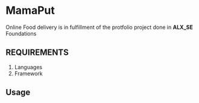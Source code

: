 # MamaPut
Online Food delivery is in fulfillment of the protfolio project done in **ALX_SE** Foundations

## REQUIREMENTS
1. Languages
2. Framework


## Usage

